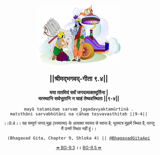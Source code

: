 <center><img src="../../asset/BG.png" alt="#API #bhagavadgitaapi #slok #nodejs #js #api #gitaapi #krishna #hinduism #vedic #ISKCON #shreemadbhagavadgita #technology"/>
<h2>||श्रीमद्‍भगवद्‍-गीता ९.४||</h2>
<h3>मया ततमिदं सर्वं जगदव्यक्तमूर्तिना |<br/>मत्स्थानि सर्वभूतानि न चाहं तेष्ववस्थितः ||९-४||</h3>
<pre>mayā tatamidaṃ sarvaṃ jagadavyaktamūrtinā .<br/>matsthāni sarvabhūtāni na cāhaṃ teṣvavasthitaḥ ||9-4||</pre>
<p>।।9.4।। यह सम्पूर्ण जगत् मुझ (परमात्मा) के अव्यक्त स्वरूप से व्याप्त है; भूतमात्र मुझमें स्थित है, परन्तु मैं उनमें स्थित नहीं हूं।।</p>
<pre>(Bhagavad Gita, Chapter 9, Shloka 4) || <a href="https://twitter.com/bhagavadgitaapi">@BhagavadGitaApi</a></pre><a href="../../9/3">⏪  BG-9.3</a><b>        ।।        </b><a href="../../9/5">BG-9.5  ⏩</a></center></center>